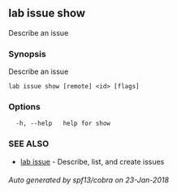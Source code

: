 ## lab issue show

Describe an issue

### Synopsis


Describe an issue

```
lab issue show [remote] <id> [flags]
```

### Options

```
  -h, --help   help for show
```

### SEE ALSO
* [lab issue](lab_issue.md)	 - Describe, list, and create issues

###### Auto generated by spf13/cobra on 23-Jan-2018
